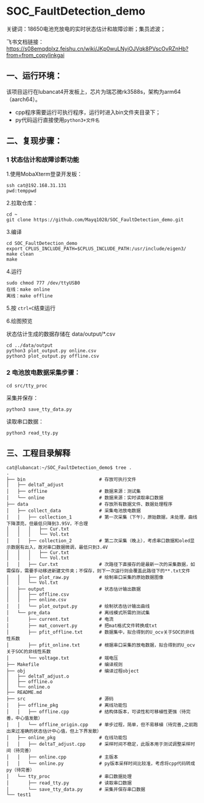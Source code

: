 # SOC_FaultDetection_demo

关键词：18650电池充放电的实时状态估计和故障诊断；集员滤波；

飞书文档链接： https://s08emqdplxz.feishu.cn/wiki/JKp0wuLNyiOJVqk8PVscOvRZnHb?from=from_copylinkgai

## 一、运行环境：

该项目运行在lubancat4开发板上，芯片为瑞芯微rk3588s，架构为arm64（aarch64）。

* cpp程序需要运行可执行程序，运行时进入bin文件夹目录下；
* py代码运行直接使用`python3+文件名`

## 二、复现步骤：

### 1  状态估计和故障诊断功能

1.使用MobaXterm登录开发板：

```
ssh cat@192.168.31.131
pwd:temppwd
```

2.拉取仓库：

```
cd ~
git clone https://github.com/Mayq1028/SOC_FaultDetection_demo.git
```

3.编译

```
cd SOC_FaultDetection_demo
export CPLUS_INCLUDE_PATH=$CPLUS_INCLUDE_PATH:/usr/include/eigen3/ 
make clean
make
```

4.运行

```
sudo chmod 777 /dev/ttyUSB0
在线：make online
离线：make offline
```

5.按 `ctrl+C`结束运行

6.绘图预览

状态估计生成的数据存储在 data/output/*.csv

```
cd ../data/output
python3 plot_output.py online.csv
python3 plot_output.py offline.csv
```

### 2   电池放电数据采集步骤：

```
cd src/tty_proc
```

采集并保存：

```
python3 save_tty_data.py
```

读取串口数据：

```
python3 read_tty.py
```

## 三、工程目录解释

```
cat@lubancat:~/SOC_FaultDetection_demo$ tree .
.
├── bin                           # 存放可执行文件
│   ├── deltaT_adjust   
│   ├── offline                   # 数据来源：测试集
│   └── online                    # 数据来源：实时读取串口数据
├── data                          # 存放所有数据文件、数据处理程序  
│   ├── collect_data              # 采集电池放电数据
│   │   ├── collection_1          # 第一次采集（下午），原始数据，未处理，曲线下降漂亮，但最低只降到3.95V，不合理
│   │   │   ├── Cur.txt
│   │   │   └── Vol.txt
│   │   ├── collection_2          # 第二次采集（晚上），考虑串口数据和oled显示数据有出入，故对串口数据微调，最低只到3.4V
│   │   │   ├── Cur.txt
│   │   │   └── Vol.txt
│   │   ├── Cur.txt               # 次路径下直接存的是最新一次的采集数据，如需保存，需要手动移进新建文件夹；不保存，则下一次运行则会覆盖此路径下的**.txt文件
│   │   ├── plot_raw.py           # 绘制串口采集的原始数据图像
│   │   └── Vol.txt
│   ├── output                    # 状态估计输出数据
│   │   ├── offline.csv   
│   │   ├── online.csv
│   │   └── plot_output.py        # 绘制状态估计输出曲线
│   └── pre_data                  # 离线模式所需的测试集
│       ├── current.txt           # 电流
│       ├── mat_convert.py        # 把mat格式文件转换成txt
│       ├── pfit_offline.txt      # 数据集中，拟合得到的U_ocv关于SOC的非线性系数
│       ├── pfit_online.txt       # 根据串口采集的放电数据，拟合得到的U_ocv关于SOC的非线性系数
│       └── voltage.txt           # 端电压 
├── Makefile                      # 编译规则
├── obj                           # 编译过程object
│   ├── deltaT_adjust.o
│   ├── offline.o
│   └── online.o
├── README.md
├── src                           # 源码
│   ├── offline_pkg               # 离线功能包
│   │   ├── offline.cpp           # 结构体版本，可读性和可移植性更强（待完善，中心值发散）
│   │   └── offline_origin.cpp    # 单步过程，简单，但不易移植（待完善,之前跑出来过准确的状态估计中心值，但上下界发散）
│   ├── online_pkg                # 在线功能包
│   │   ├── deltaT_adjust.cpp     # 采样时间不稳定，此版本用于测试调整采样时间（待完善）
│   │   ├── online.cpp            # 主版本
│   │   └── online.py             # py版本采样时间比较准，考虑将cpp代码转成py（待完善）
│   └── tty_proc                  # 串口数据处理
│       ├── read_tty.py           # 读取串口数据
│       └── save_tty_data.py      # 采集并保存串口数据
└── test1
```
